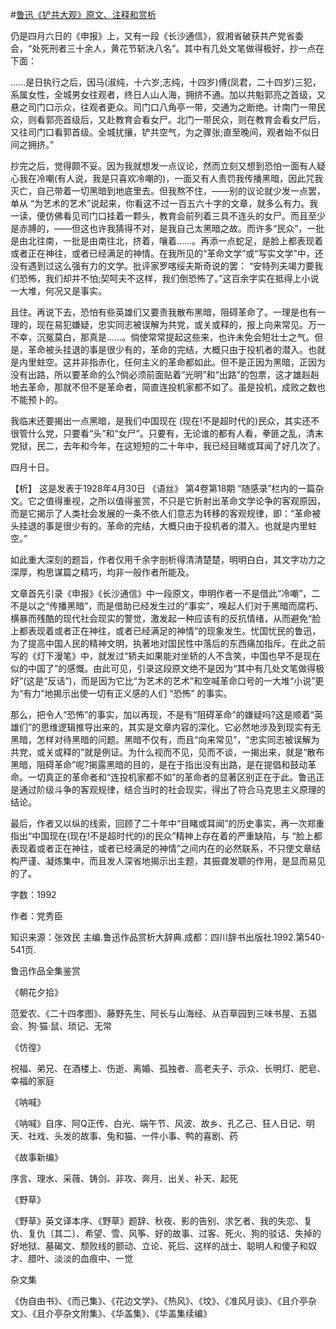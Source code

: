 #[鲁迅《铲共大观》原文、注释和赏析](https://www.vrrw.net/wx/9593.html)

仍是四月六日的《申报》上，又有一段《长沙通信》，叙湘省破获共产党省委会，“处死刑者三十余人，黄花节斩决八名”。其中有几处文笔做得极好，抄一点在下面：

……是日执行之后，因马(淑纯，十六岁;志纯，十四岁)傅(凤君，二十四岁)三犯，系属女性，全城男女往观者，终日人山人海，拥挤不通。加以共魁郭亮之首级，又悬之司门口示众，往观者更众。司门口八角亭一带，交通为之断绝。计南门一带民众，则看郭亮首级后，又赴教育会看女尸。北门一带民众，则在教育会看女尸后，又往司门口看郭首级。全城扰攘，铲共空气，为之骤张;直至晚间，观者始不似日间之拥挤。”

抄完之后，觉得颇不妥。因为我就想发一点议论，然而立刻又想到恐怕一面有人疑心我在冷嘲(有人说，我是只喜欢冷嘲的)，一面又有人责罚我传播黑暗，因此咒我灭亡，自己带着一切黑暗到地底里去。但我熬不住，——别的议论就少发一点罢，单从 “为艺术的艺术”说起来，你看这不过一百五六十字的文章，就多么有力。我一读，便仿佛看见司门口挂着一颗头，教育会前列着三具不连头的女尸。而且至少是赤膊的，——但这也许我猜得不对，是我自己太黑暗之故。而许多“民众”，一批是由北往南，一批是由南往北，挤着，嚷着……。再添一点蛇足，是脸上都表现着或者正在神往，或者已经满足的神情。在我所见的“革命文学”或“写实文学”中，还没有遇到过这么强有力的文学。批评家罗喀绥夫斯奇说的罢： “安特列夫竭力要我们恐怖，我们却并不怕;契呵夫不这样，我们倒恐怖了。”这百余字实在抵得上小说一大堆，何况又是事实。

且住。再说下去，恐怕有些英雄们又要责我散布黑暗，阻碍革命了。一理是也有一理的，现在易犯嫌疑，忠实同志被误解为共党，或关或释的，报上向来常见。万一不幸，沉冤莫白，那真是……。倘使常常提起这些来，也许未免会短壮士之气。但是，革命被头挂退的事是很少有的，革命的完结，大概只由于投机者的潜入。也就是内里蛀空。这并非指赤化，任何主义的革命都如此。但不是正因为黑暗，正因为没有出路，所以要革命的么?倘必须前面贴着“光明”和“出路”的包票，这才雄赳赳地去革命，那就不但不是革命者，简直连投机家都不如了。虽是投机，成败之数也不能预卜的。

我临末还要揭出一点黑暗，是我们中国现在 (现在!不是超时代的)民众，其实还不很管什么党，只要看“头”和“女尸”。只要有，无论谁的都有人看，拳匪之乱，清末党狱，民二，去年和今年，在这短短的二十年中，我已经目睹或耳闻了好几次了。

四月十日。



【析】 这是发表于1928年4月30日 《语丝》 第4卷第18期 “随感录”栏内的一篇杂文。它之值得重视，之所以值得鉴赏，不只是它折射出革命文学论争的客观原因，而是它揭示了人类社会发展的一条不依人们意志为转移的客观规律，即：“革命被头挂退的事是很少有的。革命的完结，大概只由于投机者的潜入。也就是内里蛀空。”

如此重大深刻的题旨，作者仅用千余字剖析得清清楚楚，明明白白，其文字功力之深厚，构思谋篇之精巧，均非一般作者所能及。

文章首先引录《申报》《长沙通信》中一段原文，申明作者一不是借此“冷嘲”，二不是以之“传播黑暗”，而是借助已经发生过的“事实”，唤起人们对于黑暗而腐朽、横暴而残酷的现代社会现实的警觉，激发起一种应该有的反抗情绪，从而避免“脸上都表现着或者正在神往，或者已经满足的神情”的现象发生。忧国忧民的鲁迅，为了提高中国人民的精神文明，执著地对国民性中落后的东西痛加指斥。在此之前写的《灯下漫笔》中，就发过“轿夫如果能对坐轿的人不含笑，中国也早不是现在似的中国了”的感慨。由此可见，引录这段原文绝不是因为“其中有几处文笔做得极好”(这是“反话”)，而是因为它比“为艺术的艺术”和空喊革命口号的一大堆“小说”更为“有力”地揭示出使一切有正义感的人们 “恐怖” 的事实。

那么，把令人“恐怖”的事实，加以再现，不是有“阻碍革命”的嫌疑吗?这是顺着“英雄们”的思维逻辑推导出来的，其实是文章内容的深化。它必然地涉及到现实有无黑暗，怎样对待黑暗的问题。黑暗不仅有，而且“向来常见”，“忠实同志被误解为共党，或关或释的”就是例证。为什么视而不见，见而不谈，一揭出来，就是“散布黑暗，阻碍革命”呢?揭露黑暗的目的，是在于指出没有出路，是在提倡和鼓动革命。一切真正的革命者和“连投机家都不如”的革命者的显著区别正在于此。鲁迅正是通过阶级斗争的客观规律，结合当时的社会现实，得出了符合马克思主义原理的结论。

最后，作者又以纵的线索，回顾了二十年中“目睹或耳闻”的历史事实，再一次郑重指出“中国现在(现在!不是超时代的)的民众”精神上存在着的严重缺陷，与 “脸上都表现着或者正在神往，或者已经满足的神情”之间内在的必然联系，不只使文章结构严谨、凝炼集中，而且发人深省地揭示出主题，其振聋发聩的作用，是显而易见的了。

字数：1992

作者：党秀臣

知识来源：张效民 主编.鲁迅作品赏析大辞典.成都：四川辞书出版社.1992.第540-541页.

鲁迅作品全集鉴赏

《朝花夕拾》

范爱农、《二十四孝图》、藤野先生、阿长与山海经、从百草园到三味书屋、五猖会、狗·猫·鼠、琐记、无常

《仿徨》

祝福、弟兄、在酒楼上、伤逝、离婚、孤独者、高老夫子、示众、长明灯、肥皂、幸福的家庭

《呐喊》

《呐喊》自序、阿Q正传、白光、端午节、风波、故乡、孔乙己、狂人日记、明天、社戏、头发的故事、兔和猫、一件小事、鸭的喜剧、药

《故事新编》

序言、理水、采薇、铸剑、非攻、奔月、出关、补天、起死

《野草》

《野草》英文译本序、《野草》题辞、秋夜、影的告别、求乞者、我的失恋、复仇、复仇〔其二〕、希望、雪、风筝、好的故事、过客、死火、狗的驳诘、失掉的好地狱、墓碣文、颓败线的颤动、立论、死后、这样的战士、聪明人和傻子和奴才、腊叶、淡淡的血痕中、一觉

杂文集

《伪自由书》、《而己集》、《花边文学》、《热风》、《坟》、《准风月谈》、《且介亭杂文》、《且介亭杂文附集》、《华盖集》、《华盖集续编》

